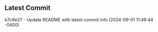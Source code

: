 
## Latest Commit
b7c9e27 - Update README with latest commit info (2024-09-01 11:49:44 -0400) <Yunxi-Zhou>
